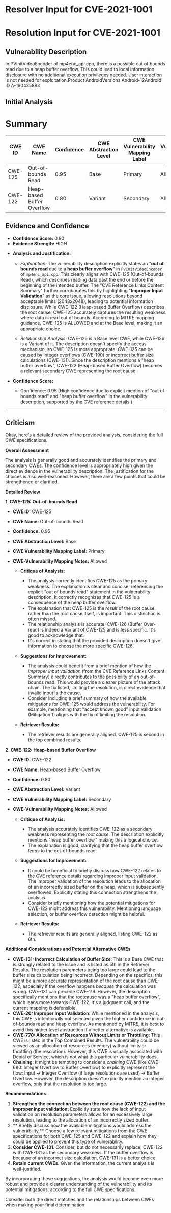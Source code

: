 # Resolver Input for CVE-2021-1001

# Resolution Input for CVE-2021-1001

## Vulnerability Description
In PVInitVideoEncoder of mp4enc_api.cpp, there is a possible out of bounds read due to a heap buffer overflow. This could lead to local information disclosure with no additional execution privileges needed. User interaction is not needed for exploitation.Product AndroidVersions Android-12Android ID A-190435883

## Initial Analysis
# Summary
| CWE ID | CWE Name | Confidence | CWE Abstraction Level | CWE Vulnerability Mapping Label | CWE-Vulnerability Mapping Notes |
|---|---|---|---|---|---|
| CWE-125 | Out-of-bounds Read | 0.95 | Base | Primary | Allowed |
| CWE-122 | Heap-based Buffer Overflow | 0.80 | Variant | Secondary | Allowed |

## Evidence and Confidence

*   **Confidence Score:** 0.90
*   **Evidence Strength:** HIGH

- **Analysis and Justification:**  
  - *Explanation:* The vulnerability description explicitly states an "**out of bounds read** due to a **heap buffer overflow**" in `PVInitVideoEncoder` of `mp4enc_api.cpp`. This clearly aligns with CWE-125 (Out-of-bounds Read), which describes reading data past the end or before the beginning of the intended buffer. The "CVE Reference Links Content Summary" further corroborates this by highlighting "**Improper Input Validation**" as the core issue, allowing resolutions beyond acceptable limits (2048x2048), leading to potential information disclosure. While CWE-122 (Heap-based Buffer Overflow) describes the root cause, CWE-125 accurately captures the resulting weakness where data is read out of bounds. According to MITRE mapping guidance, CWE-125 is ALLOWED and at the Base level, making it an appropriate choice.

  - *Relationship Analysis:* CWE-125 is a Base level CWE, while CWE-126 is a Variant of it. The description doesn't specify the access mechanism, so CWE-125 is more appropriate. CWE-125 can be caused by integer overflows (CWE-190) or incorrect buffer size calculations (CWE-131). Since the description mentions a "heap buffer overflow", CWE-122 (Heap-based Buffer Overflow) becomes a relevant secondary CWE representing the root cause.

- **Confidence Score:**
  - Confidence: 0.95 (High confidence due to explicit mention of "out of bounds read" and "heap buffer overflow" in the vulnerability description, supported by the CVE reference details.)

---

## Criticism
Okay, here's a detailed review of the provided analysis, considering the full CWE specifications.

**Overall Assessment**

The analysis is generally good and accurately identifies the primary and secondary CWEs. The confidence level is appropriately high given the direct evidence in the vulnerability description. The justification for the choices is also well-reasoned. However, there are a few points that could be strengthened or clarified.

**Detailed Review**

**1. CWE-125: Out-of-bounds Read**

*   **CWE ID:** CWE-125
*   **CWE Name:** Out-of-bounds Read
*   **Confidence:** 0.95
*   **CWE Abstraction Level:** Base
*   **CWE Vulnerability Mapping Label:** Primary
*   **CWE-Vulnerability Mapping Notes:** Allowed

    *   **Critique of Analysis:**

        *   The analysis correctly identifies CWE-125 as the primary weakness. The explanation is clear and concise, referencing the explicit "out of bounds read" statement in the vulnerability description.  It correctly recognizes that CWE-125 is a consequence of the heap buffer overflow.
        *   The explanation that CWE-125 is the *result* of the root cause, rather than the root cause itself, is important. This distinction is often missed.
        *   The relationship analysis is accurate.  CWE-126 (Buffer Over-read) is indeed a Variant of CWE-125 and is less specific. It's good to acknowledge that.
        *   It's correct in stating that the provided description doesn't give information to choose the more specific CWE-126.
    *   **Suggestions for Improvement:**

        *   The analysis could benefit from a brief mention of how the *improper input validation* (from the CVE Reference Links Content Summary) directly contributes to the possibility of an out-of-bounds read. This would provide a clearer picture of the attack chain. The fix listed, limiting the resolution, is direct evidence that invalid input is the cause.
        *   Consider including a brief summary of how the available mitigations for CWE-125 would address the vulnerability.  For example, mentioning that "accept known good" input validation (Mitigation 1) aligns with the fix of limiting the resolution.
    *   **Retriever Results:**

        *   The retriever results are generally aligned. CWE-125 is second in the top combined results.

**2. CWE-122: Heap-based Buffer Overflow**

*   **CWE ID:** CWE-122
*   **CWE Name:** Heap-based Buffer Overflow
*   **Confidence:** 0.80
*   **CWE Abstraction Level:** Variant
*   **CWE Vulnerability Mapping Label:** Secondary
*   **CWE-Vulnerability Mapping Notes:** Allowed

    *   **Critique of Analysis:**

        *   The analysis accurately identifies CWE-122 as a secondary weakness representing the *root cause*. The description explicitly mentions "heap buffer overflow," making this a logical choice.
        *   The explanation is good, clarifying that the heap buffer overflow *leads* to the out-of-bounds read.
    *   **Suggestions for Improvement:**

        *   It could be beneficial to briefly discuss how CWE-122 relates to the CVE reference details regarding improper input validation.  The improper validation of the resolution leads to the allocation of an incorrectly sized buffer on the heap, which is subsequently overflowed. Explicitly stating this connection strengthens the analysis.
        *   Consider briefly mentioning how the potential mitigations for CWE-122 might address this vulnerability. Mentioning language selection, or buffer overflow detection might be helpful.
    *   **Retriever Results:**

        *   The retriever results are generally aligned, listing CWE-122 as 6th.

**Additional Considerations and Potential Alternative CWEs**

*   **CWE-131: Incorrect Calculation of Buffer Size**: This is a Base CWE that is strongly related to the issue and is listed as 5th in the Retriever Results. The resolution parameters being too large could lead to the buffer size calculation being incorrect. Depending on the specifics, this might be a more accurate representation of the root cause than CWE-122, especially if the overflow happens *because* the calculation was wrong.  CWE-131 can precede CWE-119. However, the description specifically mentions that the rootcause was a "heap buffer overflow", which leans more towards CWE-122. It's a judgment call, and the current mapping is defensible.
*   **CWE-20: Improper Input Validation**: While mentioned in the analysis, this CWE is intentionally not selected given the higher confidence in out-of-bounds read and heap overflow. As mentioned by MITRE, it is best to avoid this higher level abstraction if a better alternative is available.
*   **CWE-770: Allocation of Resources Without Limits or Throttling**: This CWE is listed in the Top Combined Results. The vulnerability could be viewed as an allocation of resources (memory) without limits or throttling (the resolution). However, this CWE is usually associated with Denial of Service, which is not what this particular vulnerability does.
*   **Chaining**: It might be tempting to consider a *chaining* CWE (like CWE-680: Integer Overflow to Buffer Overflow) to explicitly represent the flow: Input -> Integer Overflow (if large resolutions are used) -> Buffer Overflow. However, the description doesn't explicitly mention an integer overflow, only that the resolution is too large.

**Recommendations**

1.  **Strengthen the connection between the root cause (CWE-122) and the improper input validation:** Explicitly state how the lack of input validation on resolution parameters allows for an excessively large resolution, leading to the allocation of an incorrectly sized buffer.
2.  ** Briefly discuss how the available mitigations would address the vulnerability.** Choose a few relevant mitigations from the CWE specifications for both CWE-125 and CWE-122 and explain how they could be applied to prevent this type of vulnerability.
3.  **Consider CWE-131**. Consider, but do not necessarily replace, CWE-122 with CWE-131 as the secondary weakness. If the buffer overflow is because of an incorrect size calculation, CWE-131 is a better choice.
4.  **Retain current CWEs.** Given the information, the current analysis is well-justified.

By incorporating these suggestions, the analysis would become even more robust and provide a clearer understanding of the vulnerability and its potential mitigations, according to the full CWE specifications.

Consider both the direct matches and the relationships between CWEs
when making your final determination.
        